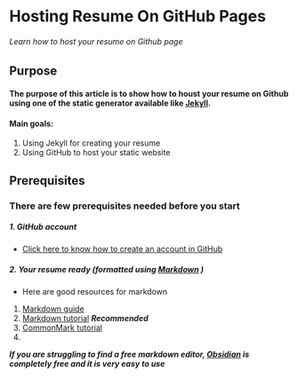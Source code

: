 # Hosting Resume On GitHub Pages



###### Learn how to host your resume on Github page


## Purpose

#### The purpose of this article is to show how to houst your resume on Github using one of the static generator available like [Jekyll](https://jekyllrb.com/).


#### Main goals:
1.  Using Jekyll for creating your resume
2.  Using GitHub to host your static website

## Prerequisites

### There are few prerequisites needed before you start 

##### 1.  GitHub account
   - [Click here to know how to create an account in GitHub](https://docs.github.com/en/get-started/signing-up-for-github/signing-up-for-a-new-github-account)

##### 2. Your resume ready  (formatted using [Markdown](https://resumey.pro/) )
   - Here are good resources for markdown 
   1. [Markdown guide](https://www.markdownguide.org/)
   2. [Markdown tutorial](https://www.markdowntutorial.com/) **_Recommended_** 
   3. [CommonMark tutorial](https://commonmark.org/help/tutorial/) 
   4. 
**_If you are struggling to find a free markdown editor,  [Obsidian](https://obsidian.md/) is completely free and it is very easy to use_**
